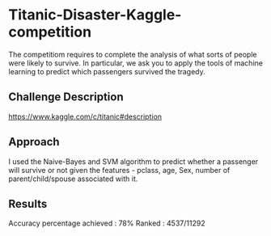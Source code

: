# Titanic-Disaster-Kaggle-competition

The competitiom requires to complete the analysis of what sorts of people were likely to survive. In particular, we ask you to apply the tools of machine learning to predict which passengers survived the tragedy.

## Challenge Description 
https://www.kaggle.com/c/titanic#description

## Approach
I used the Naive-Bayes and SVM algorithm to predict whether a passenger will survive or not given the features - pclass, age, Sex, number of parent/child/spouse associated with it. 

## Results

Accuracy percentage achieved : 78%
Ranked : 4537/11292
